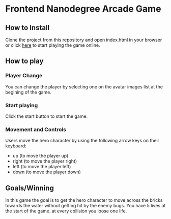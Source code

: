 # Frontend Nanodegree Arcade Game

## How to Install
Clone the project from this repository and open index.html in your browser or click [here](https://riccio85.github.io/fend-arcade-game/) to start playing the game online.

## How to play
### Player Change
You can change the player by selecting one on the avatar images list at the begining of the game.

### Start playing
Click the start button to start the game. 

### Movement and Controls
Users move the hero character by using the following arrow keys on their keyboard: 
- up (to move the player up)
- right (to move the player right)
- left (to move the player left)
- down (to move the player down)

## Goals/Winning
In this game the goal is to get the hero character to move across the bricks towards the water without getting hit by the enemy bugs. You have 5 lives at the start of the game. at every collision you loose one life.






